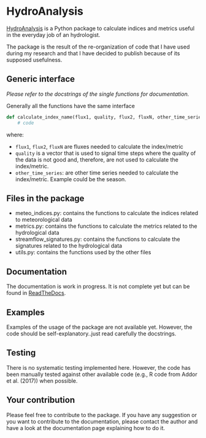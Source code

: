 # HydroAnalysis

[HydroAnalysis](https://pypi.org/project/hydroanalysis/) is a Python package to calculate indices and metrics useful in the everyday job of an hydrologist.

The package is the result of the re-organization of code that I have used during my research and that I have decided to publish because of its supposed usefulness.

## Generic interface

*Please refer to the docstrings of the single functions for documentation.*

Generally all the functions have the same interface

```python
def calculate_index_name(flux1, quality, flux2, fluxN, other_time_series):
    # code
```

where:
- `flux1`, `flux2`, `fluxN` are fluxes needed to calculate the index/metric
- `quality` is a vector that is used to signal time steps where the quality of the data is not good and, therefore, are not used to calculate the index/metric.
- `other_time_series`: are other time series needed to calculate the index/metric. Example could be the season.

## Files in the package

- meteo_indices.py: contains the functions to calculate the indices related to meteorological data
- metrics.py: contains the functions to calculate the metrics related to the hydrological data
- streamflow_signatures.py: contains the functions to calculate the signatures related to the hydrological data
- utils.py: contains the functions used by the other files

## Documentation

The documentation is work in progress. It is not complete yet but can be found in [ReadTheDocs](https://hydroanalysis.readthedocs.io/en/latest/).

## Examples

Examples of the usage of the package are not available yet. However, the code should be self-explanatory..just read carefully the docstrings.

## Testing

There is no systematic testing implemented here. However, the code has been manually tested against other available code (e.g., R code from Addor et al. (2017)) when possible.

## Your contribution

Please feel free to contribute to the package. If you have any suggestion or you want to contribute to the documentation, please contact the author and have a look at the documentation page explaining how to do it.
